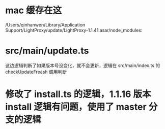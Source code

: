 # mac 缓存在这
/Users/qinhanwen/Library/Application Support/LightProxy/update/LightProxy-1.1.41.asar/node_modules:

# src/main/update.ts
这边逻辑判断了如果版本号没变化，就不会更新，逻辑在 src/main/index.ts 的 checkUpdateFreash 调用判断

# 修改了 install.ts 的逻辑，1.1.16 版本 install 逻辑有问题，使用了 master 分支的逻辑